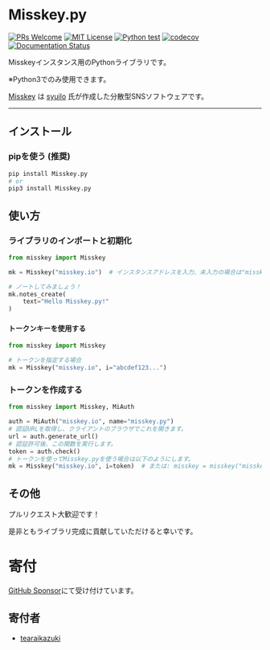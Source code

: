 # Misskey.py

[![PRs Welcome](https://img.shields.io/badge/PRs-welcome-brightgreen.svg?style=flat-square)](http://makeapullrequest.com)
[![MIT License](https://img.shields.io/badge/license-MIT-blue.svg?style=flat)](LICENSE)
[![Python test](https://github.com/YuzuRyo61/Misskey.py/actions/workflows/test.yml/badge.svg)](https://github.com/YuzuRyo61/Misskey.py/actions/workflows/test.yml)
[![codecov](https://codecov.io/gh/YuzuRyo61/Misskey.py/branch/main/graph/badge.svg?token=97A1HJHUMW)](https://codecov.io/gh/YuzuRyo61/Misskey.py)
[![Documentation Status](https://readthedocs.org/projects/misskeypy/badge/?version=latest)](https://misskeypy.readthedocs.io/ja/latest/?badge=latest)

Misskeyインスタンス用のPythonライブラリです。

※Python3でのみ使用できます。

[Misskey](https://github.com/misskey-dev/misskey) は [syuilo](https://github.com/syuilo) 氏が作成した分散型SNSソフトウェアです。

---

## インストール

### pipを使う (推奨)

```bash
pip install Misskey.py
# or
pip3 install Misskey.py
```

## 使い方

### ライブラリのインポートと初期化

```python
from misskey import Misskey

mk = Misskey("misskey.io")  # インスタンスアドレスを入力、未入力の場合は"misskey.io"が指定されます。

# ノートしてみましょう！
mk.notes_create(
    text="Hello Misskey.py!"
)
```

#### トークンキーを使用する

```python
from misskey import Misskey

# トークンを指定する場合
mk = Misskey("misskey.io", i="abcdef123...")
```

### トークンを作成する

```python
from misskey import Misskey, MiAuth

auth = MiAuth("misskey.io", name="misskey.py")
# 認証URLを取得し、クライアントのブラウザでこれを開きます。
url = auth.generate_url()
# 認証許可後、この関数を実行します。
token = auth.check()
# トークンを使ってMisskey.pyを使う場合は以下のようにします。
mk = Misskey("misskey.io", i=token)  # または: misskey = misskey("misskey.io", i=auth.token)
```

## その他

プルリクエスト大歓迎です！

是非ともライブラリ完成に貢献していただけると幸いです。

# 寄付

[GitHub Sponsor](https://github.com/sponsors/YuzuRyo61)にて受け付けています。

## 寄付者

- [tearaikazuki](https://github.com/tearaikazuki)
